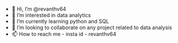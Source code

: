 - 👋 Hi, I’m @revanthv64
- 👀 I’m interested in data analytics
- 🌱 I’m currently learning python and SQL
- 💞️ I’m looking to collaborate on any project related to data analysis
- 📫 How to reach me - insta id - revanthv64

<!---
revanthv64/revanthv64 is a ✨ special ✨ repository because its `README.md` (this file) appears on your GitHub profile.
You can click the Preview link to take a look at your changes.
--->
